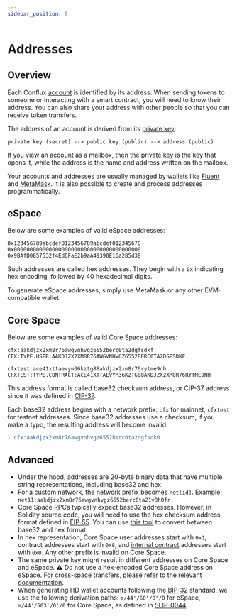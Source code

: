 ```yaml
---
sidebar_position: 8
---
```


# Addresses

## Overview

Each Conflux [account](https://hackmd.io/@thegaram/rymwcvajq) is identified by its address. When sending tokens to someone or interacting with a smart contract, you will need to know their address. You can also share your address with other people so that you can receive token transfers.

The address of an account is derived from its [private key](https://hackmd.io/@thegaram/rymwcvajq):

```
private key (secret) --> public key (public) --> address (public)
```

If you view an account as a mailbox, then the private key is the key that opens it, while the address is the name and address written on the mailbox.

Your accounts and addresses are usually managed by wallets like [Fluent](https://fluentwallet.com/) and [MetaMask](https://metamask.io/). It is also possible to create and process addresses programmatically.

## eSpace

Below are some examples of valid eSpace addresses:

```
0x123456789abcdef0123456789abcdef012345678
0x0000000000000000000000000000000000000000
0x9BAfD0857532f4Ed6FaE2b9aA49390E16a285d38
```

Such addresses are called hex addresses. They begin with a ``` 0x ``` indicating hex encoding, followed by 40 hexadecimal digits.

To generate eSpace addresses, simply use MetaMask or any other EVM-compatible wallet.

## Core Space

Below are some examples of valid Core Space addresses:

```
cfx:aakdjzx2xm8r76awgvnhvgz6552berc0ta2dgfsdkf
CFX:TYPE.USER:AAKDJZX2XM8R76AWGVNHVGZ6552BERC0TA2DGFSDKF

cfxtest:ace41xttaevym36kztg88akdjzx2xm8r76rytme9nh
CFXTEST:TYPE.CONTRACT:ACE41XTTAEVYM36KZTG88AKDJZX2XM8R76RYTME9NH
```

This address format is called base32 checksum address, or CIP-37 address since it was defined in [CIP-37](https://github.com/Conflux-Chain/CIPs/blob/master/CIPs/cip-37.md).

Each base32 address begins with a network prefix: ```cfx``` for mainnet, ```cfxtest``` for testnet addresses. Since base32 addresses use a checksum, if you make a typo, the resulting address will become invalid.

```diff
- cfx:aakdjzx2xm8r76awgvnhvgz6552berc0ta2dgfsdk0
```

## Advanced

- Under the hood, addresses are 20-byte binary data that have multiple string representations, including base32 and hex.
- For a custom network, the network prefix becomes ```net[id]```. Example: ```net11:aakdjzx2xm8r76awgvnhvgz6552berc0ta21v8h0fr```
- Core Space RPCs typically expect base32 addresses. However, in Solidity source code, you will need to use the hex checksum address format defined in [EIP-55](https://eips.ethereum.org/EIPS/eip-55). You can use [this tool](https://confluxscan.io/address-converter) to convert between base32 and hex format.
- In hex representation, Core Space user addresses start with ```0x1```, contract addresses start with ```0x8```, and [internal contract](https://hackmd.io/@thegaram/rymwcvajq) addresses start with ```0x0```. Any other prefix is invalid on Core Space.
- The same private key might result in different addresses on Core Space and eSpace. ⚠️ Do not use a hex-encoded Core Space address on eSpace. For cross-space transfers, please refer to the [relevant documentation](https://hackmd.io/@thegaram/rymwcvajq).
- When generating HD wallet accounts following the [BIP-32](https://github.com/bitcoin/bips/blob/master/bip-0032.mediawiki) standard, we use the following derivation paths: ```m/44'/60'/0'/0``` for eSpace, ```m/44'/503'/0'/0``` for Core Space, as defined in [SLIP-0044](https://github.com/satoshilabs/slips/blob/master/slip-0044.md).

